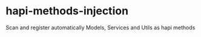 # hapi-methods-injection
Scan and register automatically Models, Services and Utils as hapi methods

